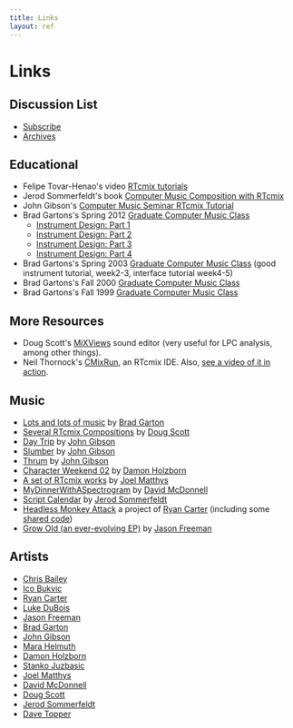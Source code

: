 ```yaml
---
title: Links
layout: ref
---
```


# Links

## Discussion List

  - [Subscribe](https://listserv.cuit.columbia.edu/scripts/wa.exe?SUBED1=rtcmix-discuss&A=1)
  - [Archives](https://lists.columbia.edu/mailman/private/rtcmix-discuss/)

## Educational

  - Felipe Tovar-Henao's video [RTcmix
    tutorials](https://www.youtube.com/watch?v=4XDyHbYHrN8&list=PLY28U8LUrteYyuiGlvKqzR_p5IuAQvy2r)
  - Jerod Sommerfeldt's book [Computer Music Composition with
    RTcmix](https://jerodsommerfeldt.com/rtcmix-book/)
  - John Gibson's [Computer Music Seminar RTcmix
    Tutorial](https://cecm.indiana.edu/rtcmix/rtcmixtut.html)
  - Brad Gartons's Spring 2012 [Graduate Computer Music
    Class](http://music.columbia.edu/cmc/courses/g6611/spring2012/syl.html)
      - [Instrument Design:
        Part 1](http://music.columbia.edu/cmc/courses/g6611/spring2012/week3/index.html)
      - [Instrument Design:
        Part 2](http://music.columbia.edu/cmc/courses/g6611/spring2012/week4/index.html)
      - [Instrument Design:
        Part 3](http://music.columbia.edu/cmc/courses/g6611/spring2012/week5/index.html)
      - [Instrument Design:
        Part 4](http://music.columbia.edu/cmc/courses/g6611/spring2012/week6/index.html)
  - Brad Gartons's Spring 2003 [Graduate Computer Music
    Class](http://music.columbia.edu/cmc/courses/g6611/spring2003/syl.html)
    (good instrument tutorial, week2-3, interface tutorial week4-5)
  - Brad Gartons's Fall 2000 [Graduate Computer Music
    Class](http://music.columbia.edu/cmc/courses/g6610/brad/syl.html)
  - Brad Gartons's Fall 1999 [Graduate Computer Music
    Class](http://music.columbia.edu/cmc/courses/g6610/brad/fall1999/syl.html)

## More Resources

  - Doug Scott's
    [MiXViews](http://www.music.columbia.edu/~doug/MixViews/MiXViews.html)
    sound editor (very useful for LPC analysis, among other things).
  - Neil Thornock's
    [CMixRun](https://sourceforge.net/projects/cmixrun/files/), an
    RTcmix IDE. Also, [see a video of it in
    action](https://www.youtube.com/watch?v=5Ppdp7kzcF8).

## Music

  - [Lots and lots of music](http://music.columbia.edu/~brad/music/) by
    [Brad Garton](http://bradgarton.com/)
  - [Several RTcmix Compositions](https://soundcloud.com/dascott/sets/my-electronic-compositions)
    by [Doug Scott](http://music.columbia.edu/~doug)
  - [Day Trip](http://john-gibson.com/pieces/daytrip.htm) by [John
    Gibson](http://john-gibson.com/)
  - [Slumber](https://soundcloud.com/johgibso/slumber) by [John
    Gibson](http://john-gibson.com/)
  - [Thrum](http://john-gibson.com/pieces/thrum.htm) by [John
    Gibson](http://john-gibson.com/)
  - [Character
    Weekend 02](https://damonholzborn.bandcamp.com/album/character-weekend-02)
    by [Damon Holzborn](http://damonholzborn.com/)
  - [A set of RTcmix
    works](https://soundcloud.com/jwmatthys/sets/rtcmix) by [Joel
    Matthys](http://joel.matthysmusic.com/)
  - [MyDinnerWithASpectrogram](http://www.youtube.com/watch?feature=player_embedded&v=y_Y6w0Y4cy0)
    by [David McDonnell](http://davidmcdonnellmusic.com/)
  - [Script Calendar](http://pareidoliaudio.tumblr.com/) by [Jerod
    Sommerfeldt](http://www.jerodsommerfeldt.com/)
  - [Headless Monkey Attack](http://www.headlessmonkeyattack.com/) a
    project of [Ryan Carter](http://www.ryancarter.org/) (including some
    [shared code](http://www.headlessmonkeyattack.com/code.html))
  - [Grow Old (an ever-evolving
    EP)](http://turbulence.org/Works/GrowOld) by [Jason
    Freeman](http://jasonfreeman.net/)

## Artists

  - [Chris Bailey](http://music.columbia.edu/~chris)
  - [Ico Bukvic](http://ico.bukvic.net/)
  - [Ryan Carter](http://www.ryancarter.org/)
  - [Luke DuBois](http://www.lukedubois.com/)
  - [Jason Freeman](http://jasonfreeman.net/)
  - [Brad Garton](http://bradgarton.com/)
  - [John Gibson](http://john-gibson.com/)
  - [Mara Helmuth](http://www.marahelmuth.com/)
  - [Damon Holzborn](http://damonholzborn.com/)
  - [Stanko Juzbasic](http://music.columbia.edu/~stanko)
  - [Joel Matthys](http://joel.matthysmusic.com/)
  - [David McDonnell](http://davidmcdonnellmusic.com/)
  - [Doug Scott](https://www.soundcloud.com/dascott)
  - [Jerod Sommerfeldt](http://www.jerodsommerfeldt.com/)
  - [Dave Topper](http://www.davetopper.com/)
